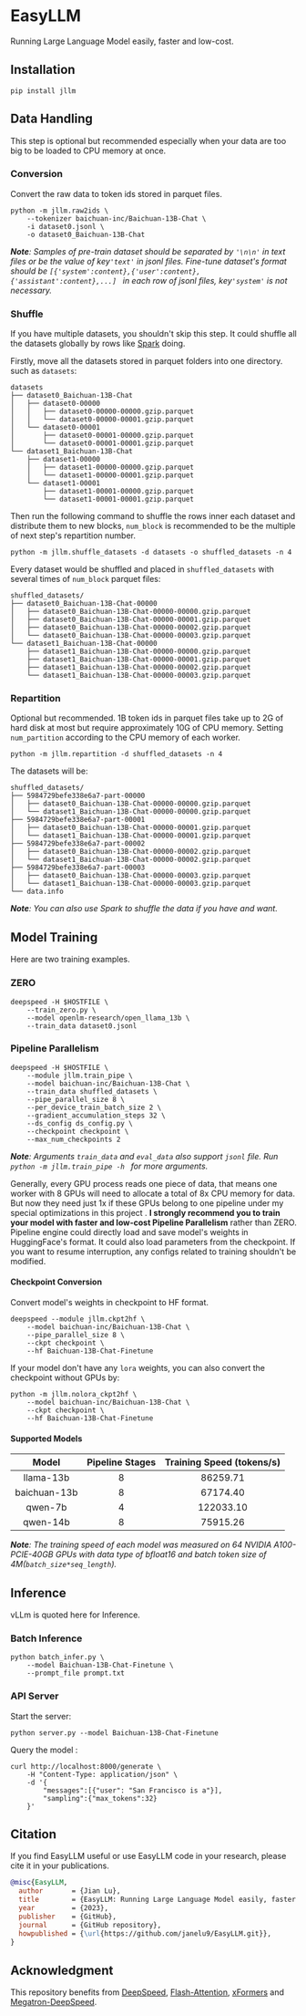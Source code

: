 # EasyLLM

Running Large Language Model easily, faster and low-cost.

## Installation

```shell
pip install jllm
```

## Data Handling

This step is optional but recommended especially when your data are too big to be loaded to CPU memory at once.

### Conversion

Convert the raw data to token ids stored in parquet files.

```shell
python -m jllm.raw2ids \
    --tokenizer baichuan-inc/Baichuan-13B-Chat \
    -i dataset0.jsonl \
    -o dataset0_Baichuan-13B-Chat
```

***Note**: Samples of pre-train dataset should be separated by `'\n\n'` in text files or be the value of  key`'text'` in jsonl files. Fine-tune dataset's format should be `[{'system':content},{'user':content},{'assistant':content},...] ` in each row of jsonl files, key`'system'` is not necessary.*

### Shuffle

If you have multiple datasets, you shouldn't skip this step. It could shuffle all the datasets globally by rows like [Spark](https://spark.apache.org) doing. 

Firstly, move all the datasets stored in parquet folders into one directory. such as `datasets`:

```shell
datasets
├── dataset0_Baichuan-13B-Chat
│   ├── dataset0-00000
│   │   ├── dataset0-00000-00000.gzip.parquet
│   │   └── dataset0-00000-00001.gzip.parquet
│   └── dataset0-00001
│       ├── dataset0-00001-00000.gzip.parquet
│       └── dataset0-00001-00001.gzip.parquet
└── dataset1_Baichuan-13B-Chat
    ├── dataset1-00000
    │   ├── dataset1-00000-00000.gzip.parquet
    │   └── dataset1-00000-00001.gzip.parquet
    └── dataset1-00001
        ├── dataset1-00001-00000.gzip.parquet
        └── dataset1-00001-00001.gzip.parquet
```

Then run the following command to shuffle the rows inner each dataset and distribute them to new blocks, `num_block` is recommended to be the multiple of next step's repartition number.

```shell
python -m jllm.shuffle_datasets -d datasets -o shuffled_datasets -n 4
```

Every dataset would be shuffled and placed in `shuffled_datasets` with several times of `num_block` parquet files:

```shell
shuffled_datasets/
├── dataset0_Baichuan-13B-Chat-00000
│   ├── dataset0_Baichuan-13B-Chat-00000-00000.gzip.parquet
│   ├── dataset0_Baichuan-13B-Chat-00000-00001.gzip.parquet
│   ├── dataset0_Baichuan-13B-Chat-00000-00002.gzip.parquet
│   └── dataset0_Baichuan-13B-Chat-00000-00003.gzip.parquet
└── dataset1_Baichuan-13B-Chat-00000
    ├── dataset1_Baichuan-13B-Chat-00000-00000.gzip.parquet
    ├── dataset1_Baichuan-13B-Chat-00000-00001.gzip.parquet
    ├── dataset1_Baichuan-13B-Chat-00000-00002.gzip.parquet
    └── dataset1_Baichuan-13B-Chat-00000-00003.gzip.parquet
```

### Repartition 

Optional but recommended. 1B token ids in parquet files take up to 2G of hard disk at most but require approximately 10G of CPU memory. Setting `num_partition` according to the CPU memory of each worker.

```shell
python -m jllm.repartition -d shuffled_datasets -n 4
```

The datasets will be:

```shell
shuffled_datasets/
├── 5984729befe338e6a7-part-00000
│   ├── dataset0_Baichuan-13B-Chat-00000-00000.gzip.parquet
│   └── dataset1_Baichuan-13B-Chat-00000-00000.gzip.parquet
├── 5984729befe338e6a7-part-00001
│   ├── dataset0_Baichuan-13B-Chat-00000-00001.gzip.parquet
│   └── dataset1_Baichuan-13B-Chat-00000-00001.gzip.parquet
├── 5984729befe338e6a7-part-00002
│   ├── dataset0_Baichuan-13B-Chat-00000-00002.gzip.parquet
│   └── dataset1_Baichuan-13B-Chat-00000-00002.gzip.parquet
├── 5984729befe338e6a7-part-00003
│   ├── dataset0_Baichuan-13B-Chat-00000-00003.gzip.parquet
│   └── dataset1_Baichuan-13B-Chat-00000-00003.gzip.parquet
└── data.info
```

***Note**: You can also use Spark to shuffle the data if you have and want.*

## Model Training

Here are two training examples.

### ZERO

```shell
deepspeed -H $HOSTFILE \
	--train_zero.py \
    --model openlm-research/open_llama_13b \
    --train_data dataset0.jsonl
```

### Pipeline Parallelism

```shell
deepspeed -H $HOSTFILE \
	--module jllm.train_pipe \
    --model baichuan-inc/Baichuan-13B-Chat \
    --train_data shuffled_datasets \
    --pipe_parallel_size 8 \
    --per_device_train_batch_size 2 \
    --gradient_accumulation_steps 32 \
    --ds_config ds_config.py \
    --checkpoint checkpoint \
    --max_num_checkpoints 2
```

***Note**: Arguments `train_data` and `eval_data` also support `jsonl` file. Run `python -m jllm.train_pipe -h ` for more arguments.* 

Generally, every GPU process reads one piece of data, that means one worker with 8 GPUs will need to allocate a total of 8x CPU memory for data.  But now they need just 1x if these GPUs belong to one pipeline under my special optimizations in this project . **I strongly recommend you to train your model with faster and low-cost Pipeline Parallelism** rather than ZERO. Pipeline engine could directly load and save model's weights in HuggingFace's format. It could also load parameters from the checkpoint. If you want to resume interruption, any configs related to training shouldn't be modified.

#### Checkpoint Conversion

Convert model's weights in checkpoint to HF format.

```shell
deepspeed --module jllm.ckpt2hf \
	--model baichuan-inc/Baichuan-13B-Chat \
	--pipe_parallel_size 8 \
	--ckpt checkpoint \
	--hf Baichuan-13B-Chat-Finetune
```

If your model don't have any `lora` weights, you can also convert the checkpoint without GPUs by:

```shell
python -m jllm.nolora_ckpt2hf \
	--model baichuan-inc/Baichuan-13B-Chat \
	--ckpt checkpoint \
	--hf Baichuan-13B-Chat-Finetune
```

#### Supported Models

|    Model     | Pipeline Stages | Training Speed (tokens/s) |
| :----------: | :-------------: | :-----------------------: |
|  llama-13b   |        8        |         86259.71          |
| baichuan-13b |        8        |         67174.40          |
|   qwen-7b    |        4        |         122033.10         |
|   qwen-14b   |        8        |         75915.26          |

***Note**: The training speed of each model was measured on 64 NVIDIA A100-PCIE-40GB GPUs with data type of bfloat16 and batch token size of 4M(`batch_size*seq_length`).*

## Inference

vLLm is quoted here for Inference.

### Batch Inference

```shell
python batch_infer.py \
    --model Baichuan-13B-Chat-Finetune \
    --prompt_file prompt.txt
```

### API Server

Start the server:

```shell
python server.py --model Baichuan-13B-Chat-Finetune
```

Query the model :

```sehll
curl http://localhost:8000/generate \
    -H "Content-Type: application/json" \
    -d '{
        "messages":[{"user": "San Francisco is a"}],
        "sampling":{"max_tokens":32}
    }'
```

## Citation

If you find EasyLLM useful or use EasyLLM  code  in your research, please cite it in your publications.

```bibtex
@misc{EasyLLM,
  author       = {Jian Lu},
  title        = {EasyLLM: Running Large Language Model easily, faster and low-cost.},
  year         = {2023},
  publisher    = {GitHub},
  journal      = {GitHub repository},
  howpublished = {\url{https://github.com/janelu9/EasyLLM.git}},
}
```

## Acknowledgment

This repository benefits from [DeepSpeed](https://github.com/microsoft/DeepSpeed), [Flash-Attention](https://github.com/Dao-AILab/flash-attention.git), [xFormers](https://github.com/facebookresearch/xformers) and [Megatron-DeepSpeed](https://github.com/microsoft/Megatron-DeepSpeed).
